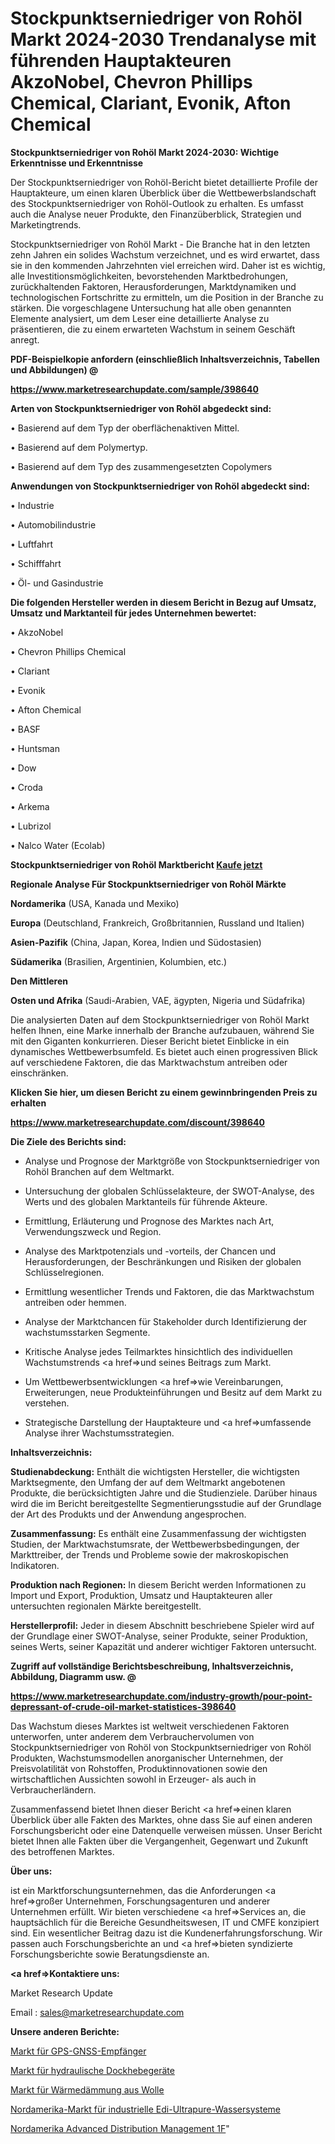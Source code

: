 # Stockpunktserniedriger von Rohöl Markt 2024-2030 Trendanalyse mit führenden Hauptakteuren AkzoNobel, Chevron Phillips Chemical, Clariant, Evonik, Afton Chemical

<strong>Stockpunktserniedriger von Rohöl Markt 2024-2030: Wichtige Erkenntnisse und Erkenntnisse</strong>

Der Stockpunktserniedriger von Rohöl-Bericht bietet detaillierte Profile der Hauptakteure, um einen klaren Überblick über die Wettbewerbslandschaft des Stockpunktserniedriger von Rohöl-Outlook zu erhalten. Es umfasst auch die Analyse neuer Produkte, den Finanzüberblick, Strategien und Marketingtrends.

Stockpunktserniedriger von Rohöl Markt - Die Branche hat in den letzten zehn Jahren ein solides Wachstum verzeichnet, und es wird erwartet, dass sie in den kommenden Jahrzehnten viel erreichen wird. Daher ist es wichtig, alle Investitionsmöglichkeiten, bevorstehenden Marktbedrohungen, zurückhaltenden Faktoren, Herausforderungen, Marktdynamiken und technologischen Fortschritte zu ermitteln, um die Position in der Branche zu stärken. Die vorgeschlagene Untersuchung hat alle oben genannten Elemente analysiert, um dem Leser eine detaillierte Analyse zu präsentieren, die zu einem erwarteten Wachstum in seinem Geschäft anregt.



<strong><b>PDF-Beispielkopie anfordern (einschließlich Inhaltsverzeichnis, Tabellen und Abbildungen) @ </b></strong>

<strong><a href=https://www.marketresearchupdate.com/sample/398640>

<strong>https://www.marketresearchupdate.com/sample/398640</u></a></strong></strong>



<strong>Arten von Stockpunktserniedriger von Rohöl abgedeckt sind:</strong>

• Basierend auf dem Typ der oberflächenaktiven Mittel.

• Basierend auf dem Polymertyp.

• Basierend auf dem Typ des zusammengesetzten Copolymers



<strong>Anwendungen von Stockpunktserniedriger von Rohöl abgedeckt sind:</strong>

• Industrie

• Automobilindustrie

• Luftfahrt

• Schifffahrt

• Öl- und Gasindustrie



<strong>Die folgenden Hersteller werden in diesem Bericht in Bezug auf Umsatz, Umsatz und Marktanteil für jedes Unternehmen bewertet:</strong>

• AkzoNobel

• Chevron Phillips Chemical

• Clariant

• Evonik

• Afton Chemical

• BASF

• Huntsman

• Dow

• Croda

• Arkema

• Lubrizol

• Nalco Water (Ecolab)



<strong>Stockpunktserniedriger von Rohöl Marktbericht <a href=https://www.marketresearchupdate.com/buynow/398640>Kaufe jetzt</a></strong>



<strong>Regionale Analyse Für Stockpunktserniedriger von Rohöl Märkte</strong>



<strong>Nordamerika</strong> (USA, Kanada und Mexiko)



<strong>Europa</strong> (Deutschland, Frankreich, Großbritannien, Russland und Italien)



<strong>Asien-Pazifik</strong> (China, Japan, Korea, Indien und Südostasien)



<strong>Südamerika</strong> (Brasilien, Argentinien, Kolumbien, etc.)



<strong>Den Mittleren</strong> 

<strong>Osten und Afrika</strong> (Saudi-Arabien, VAE, ägypten, Nigeria und Südafrika)

Die analysierten Daten auf dem Stockpunktserniedriger von Rohöl Markt helfen Ihnen, eine Marke innerhalb der Branche aufzubauen, während Sie mit den Giganten konkurrieren. Dieser Bericht bietet Einblicke in ein dynamisches Wettbewerbsumfeld. Es bietet auch einen progressiven Blick auf verschiedene Faktoren, die das Marktwachstum antreiben oder einschränken.



<strong>Klicken Sie hier, um diesen Bericht zu einem gewinnbringenden Preis zu erhalten
</strong>

<strong><a href=https://www.marketresearchupdate.com/discount/398640>https://www.marketresearchupdate.com/discount/398640</b></u></strong></a>



<strong>Die Ziele des Berichts sind:</strong>

- Analyse und Prognose der Marktgröße von Stockpunktserniedriger von Rohöl Branchen auf dem Weltmarkt.

- Untersuchung der globalen Schlüsselakteure, der SWOT-Analyse, des Werts und des globalen Marktanteils für führende Akteure.

- Ermittlung, Erläuterung und Prognose des Marktes nach Art, Verwendungszweck und Region.

- Analyse des Marktpotenzials und -vorteils, der Chancen und Herausforderungen, der Beschränkungen und Risiken der globalen Schlüsselregionen.

- Ermittlung wesentlicher Trends und Faktoren, die das Marktwachstum antreiben oder hemmen.

- Analyse der Marktchancen für Stakeholder durch Identifizierung der wachstumsstarken Segmente.

- Kritische Analyse jedes Teilmarktes hinsichtlich des individuellen Wachstumstrends <a href=>und</a> seines Beitrags zum Markt.

- Um Wettbewerbsentwicklungen <a href=>wie</a> Vereinbarungen, Erweiterungen, neue Produkteinführungen und Besitz auf dem Markt zu verstehen.

- Strategische Darstellung der Hauptakteure und <a href=>umfas</a>sende Analyse ihrer Wachstumsstrategien.



<strong>Inhaltsverzeichnis:</strong>



<strong>Studienabdeckung:</strong> Enthält die wichtigsten Hersteller, die wichtigsten Marktsegmente, den Umfang der auf dem Weltmarkt angebotenen Produkte, die berücksichtigten Jahre und die Studienziele. Darüber hinaus wird die im Bericht bereitgestellte Segmentierungsstudie auf der Grundlage der Art des Produkts und der Anwendung angesprochen.



<strong>Zusammenfassung:</strong> Es enthält eine Zusammenfassung der wichtigsten Studien, der Marktwachstumsrate, der Wettbewerbsbedingungen, der Markttreiber, der Trends und Probleme sowie der makroskopischen Indikatoren.



<strong>Produktion nach Regionen:</strong> In diesem Bericht werden Informationen zu Import und Export, Produktion, Umsatz und Hauptakteuren aller untersuchten regionalen Märkte bereitgestellt.



<strong>Herstellerprofil:</strong> Jeder in diesem Abschnitt beschriebene Spieler wird auf der Grundlage einer SWOT-Analyse, seiner Produkte, seiner Produktion, seines Werts, seiner Kapazität und anderer wichtiger Faktoren untersucht.



<strong><b>Zugriff auf vollständige Berichtsbeschreibung, Inhaltsverzeichnis, Abbildung, Diagramm usw. @ </b></strong>

<strong><a href=https://www.marketresearchupdate.com/industry-growth/pour-point-depressant-of-crude-oil-market-statistices-398640>https://www.marketresearchupdate.com/industry-growth/pour-point-depressant-of-crude-oil-market-statistices-398640</a></strong>

Das Wachstum dieses Marktes ist weltweit verschiedenen Faktoren unterworfen, unter anderem dem Verbrauchervolumen von Stockpunktserniedriger von Rohöl von Stockpunktserniedriger von Rohöl Produkten, Wachstumsmodellen anorganischer Unternehmen, der Preisvolatilität von Rohstoffen, Produktinnovationen sowie den wirtschaftlichen Aussichten sowohl in Erzeuger- als auch in Verbraucherländern.

Zusammenfassend bietet Ihnen dieser Bericht <a href=>einen</a> klaren Überblick über alle Fakten des Marktes, ohne dass Sie auf einen anderen Forschungsbericht oder eine Datenquelle verweisen müssen. Unser Bericht bietet Ihnen alle Fakten über die Vergangenheit, Gegenwart und Zukunft des betroffenen Marktes.



<strong>Über uns:</strong>

 ist ein Marktforschungsunternehmen, das die Anforderungen <a href=>großer</a> Unternehmen, Forschungsagenturen und anderer Unternehmen erfüllt. Wir bieten verschiedene <a href=>Services</a> an, die hauptsächlich für die Bereiche Gesundheitswesen, IT und CMFE konzipiert sind. Ein wesentlicher Beitrag dazu ist die Kundenerfahrungsforschung. Wir passen auch Forschungsberichte an und <a href=>bieten</a> syndizierte Forschungsberichte sowie Beratungsdienste an.



<strong><a href=>Kontaktiere uns:</a></strong>

Market Research Update

Email : sales@marketresearchupdate.com



<strong>Unsere anderen Berichte:</strong>

<a href=https://www.linkedin.com/pulse/gps-gnss-receivers-market-has-huge-growth-industry>Markt für GPS-GNSS-Empfänger</a>

<a href=https://www.linkedin.com/pulse/hydraulic-dock-lift-equipment-market-report>Markt für hydraulische Dockhebegeräte</a>

<a href=https://www.linkedin.com/pulse/wool-thermal-insulation-market-outlooks-2023>Markt für Wärmedämmung aus Wolle</a>

<a href=https://www.linkedin.com/pulse/north-america-industrial-edi-ultrapure-water-syatem-market-mande-ri>Nordamerika-Markt für industrielle Edi-Ultrapure-Wassersysteme</a>

<a href=https://www.linkedin.com/pulse/north-america-advanced-distribution-management-1f>Nordamerika Advanced Distribution Management 1F</a>"
